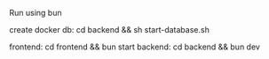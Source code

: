 Run using bun

create docker db: cd backend && sh start-database.sh

frontend: cd frontend && bun start
backend: cd backend && bun dev
